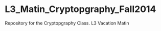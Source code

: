 L3_Matin_Cryptopgraphy_Fall2014
===============================

Repository for the Cryptopgraphy Class. L3 Vacation Matin
